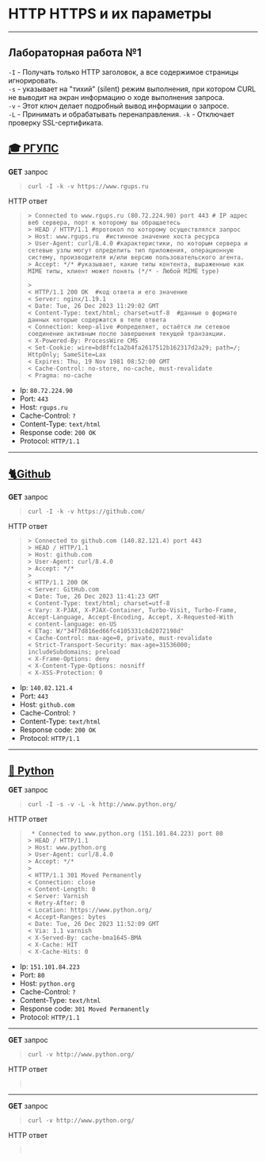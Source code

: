 # HTTP HTTPS и их параметры 
___________________________________________________
## Лабораторная работа №1

`-I` - Получать только HTTP заголовок, а все содержимое страницы игнорировать.  
`-s` - указывает на "тихий" (silent) режим выполнения, при котором CURL не выводит на экран информацию о ходе выполнения запроса.  
`-v` - Этот ключ делает подробный вывод информации о запросе.  
`-L` - Принимать и обрабатывать перенаправления.
`-k` - Отключает проверку SSL-сертификата.

## __[🎓 РГУПС](https://www.rgups.ru)__

**GET** запрос
>
> ```shell
> curl -I -k -v https://www.rgups.ru
> ```
HTTP ответ
>```shell
>> Connected to www.rgups.ru (80.72.224.90) port 443 # IP адрес веб сервера, порт к которому вы обращаетесь
>> HEAD / HTTP/1.1 #протокол по которому осуществлялся запрос
>> Host: www.rgups.ru  #истинное значение хоста ресурса
>> User-Agent: curl/8.4.0 #характеристики, по которым сервера и сетевые узлы могут определить тип приложения, операционную систему, производителя и/или версию пользовательского агента.
>> Accept: */* #указывает, какие типы контента, выраженные как MIME типы, клиент может понять (*/* - Любой MIME type)
>
>>
>< HTTP/1.1 200 OK  #код ответа и его значение
>< Server: nginx/1.19.1
>< Date: Tue, 26 Dec 2023 11:29:02 GMT
>< Content-Type: text/html; charset=utf-8  #данные о формате данных которые содержатся в теле ответа
>< Connection: keep-alive #определяет, остаётся ли сетевое соединение активным после завершения текущей транзакции.
>< X-Powered-By: ProcessWire CMS
>< Set-Cookie: wire=bd8ffc1a2b4fa2617512b162317d2a29; path=/; HttpOnly; SameSite=Lax
>< Expires: Thu, 19 Nov 1981 08:52:00 GMT
>< Cache-Control: no-store, no-cache, must-revalidate
>< Pragma: no-cache

- Ip: `80.72.224.90`
- Port: `443`
- Host: `rgups.ru`
- Cache-Control: `?`
- Content-Type: `text/html`
- Response code: `200 OK`
- Protocol: `HTTP/1.1`
___________________________________________________

## __[🐈Github](https://github.com/)__

**GET** запрос
>
> ```shell
> curl -I -k -v https://github.com/
> ```
HTTP ответ
>```shell
>> Connected to github.com (140.82.121.4) port 443
>> HEAD / HTTP/1.1
>> Host: github.com
>> User-Agent: curl/8.4.0
>> Accept: */*
>>
>< HTTP/1.1 200 OK
>< Server: GitHub.com
>< Date: Tue, 26 Dec 2023 11:41:23 GMT
>< Content-Type: text/html; charset=utf-8
>< Vary: X-PJAX, X-PJAX-Container, Turbo-Visit, Turbo-Frame, Accept-Language, Accept-Encoding, Accept, X-Requested-With
>< content-language: en-US
>< ETag: W/"34f7d816ed66fc4105331c8d2072198d"
>< Cache-Control: max-age=0, private, must-revalidate
>< Strict-Transport-Security: max-age=31536000; includeSubdomains; preload
>< X-Frame-Options: deny
>< X-Content-Type-Options: nosniff
>< X-XSS-Protection: 0

- Ip: `140.82.121.4`
- Port: `443`
- Host: `github.com`
- Cache-Control: `?`
- Content-Type: `text/html`
- Response code: `200 OK`
- Protocol: `HTTP/1.1`
___________________________________________________

## __[🐍 Python](https://www.python.org/)__

**GET** запрос
>
> ```shell
> curl -I -s -v -L -k http://www.python.org/
> ```
HTTP ответ
>```shell
>  * Connected to www.python.org (151.101.84.223) port 80
>> HEAD / HTTP/1.1
>> Host: www.python.org
>> User-Agent: curl/8.4.0
>> Accept: */*
>>
>< HTTP/1.1 301 Moved Permanently
>< Connection: close
>< Content-Length: 0
>< Server: Varnish
>< Retry-After: 0
>< Location: https://www.python.org/
>< Accept-Ranges: bytes
>< Date: Tue, 26 Dec 2023 11:52:09 GMT
>< Via: 1.1 varnish
>< X-Served-By: cache-bma1645-BMA
>< X-Cache: HIT
>< X-Cache-Hits: 0

- Ip: `151.101.84.223`
- Port: `80`
- Host: `python.org`
- Cache-Control: `?`
- Content-Type: `text/html`
- Response code: `301 Moved Permanently`
- Protocol: `HTTP/1.1`
___________________________________________________
**GET** запрос
>
> ```shell
> curl -v http://www.python.org/
> ```
HTTP ответ
>```shell
>  
>```
___________________________________________________
**GET** запрос
>
> ```shell
> curl -v http://www.python.org/
> ```
HTTP ответ
>```shell
>  
>```
